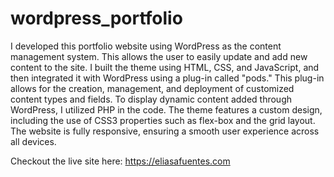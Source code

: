 # wordpress_portfolio
I developed this portfolio website using WordPress as the content management system. This allows the user to easily update and add new content to the site. I built the theme using HTML, CSS, and JavaScript, and then integrated it with WordPress using a plug-in called "pods." This plug-in allows for the creation, management, and deployment of customized content types and fields. To display dynamic content added through WordPress, I utilized PHP in the code. The theme features a custom design, including the use of CSS3 properties such as flex-box and the grid layout. The website is fully responsive, ensuring a smooth user experience across all devices.

Checkout the live site here: https://eliasafuentes.com
